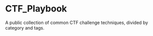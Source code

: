 # CTF_Playbook
A public collection of common CTF challenge techniques, divided by category and tags.
